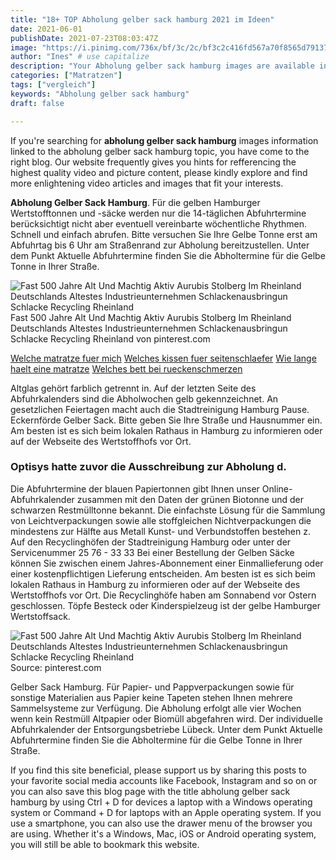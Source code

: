 ```yaml
---
title: "18+ TOP Abholung gelber sack hamburg 2021 im Ideen"
date: 2021-06-01
publishDate: 2021-07-23T08:03:47Z
image: "https://i.pinimg.com/736x/bf/3c/2c/bf3c2c416fd567a70f8565d791376e7b.jpg"
author: "Ines" # use capitalize
description: "Your Abholung gelber sack hamburg images are available in this site. Abholung gelber sack hamburg are a topic that is being searched for and liked by netizens today. You can Get the Abholung gelber sack hamburg files here. Download all royalty-free vectors."
categories: ["Matratzen"]
tags: ["vergleich"]
keywords: "Abholung gelber sack hamburg"
draft: false

---
```


If you're searching for **abholung gelber sack hamburg** images information linked to the abholung gelber sack hamburg topic, you have come to the right  blog. Our website frequently  gives you  hints  for refferencing  the highest  quality video and picture  content, please kindly explore and find more enlightening video articles and images that fit your interests.

**Abholung Gelber Sack Hamburg**. Für die gelben Hamburger Wertstofftonnen und -säcke werden nur die 14-täglichen Abfuhrtermine berücksichtigt nicht aber eventuell vereinbarte wöchentliche Rhythmen. Schnell und einfach abrufen. Bitte versuchen Sie Ihre Gelbe Tonne erst am Abfuhrtag bis 6 Uhr am Straßenrand zur Abholung bereitzustellen. Unter dem Punkt Aktuelle Abfuhrtermine finden Sie die Abholtermine für die Gelbe Tonne in Ihrer Straße.

![Fast 500 Jahre Alt Und Machtig Aktiv Aurubis Stolberg Im Rheinland Deutschlands Altestes Industrieunternehmen Schlackenausbringun Schlacke Recycling Rheinland](https://i.pinimg.com/736x/bf/3c/2c/bf3c2c416fd567a70f8565d791376e7b.jpg "Fast 500 Jahre Alt Und Machtig Aktiv Aurubis Stolberg Im Rheinland Deutschlands Altestes Industrieunternehmen Schlackenausbringun Schlacke Recycling Rheinland")
Fast 500 Jahre Alt Und Machtig Aktiv Aurubis Stolberg Im Rheinland Deutschlands Altestes Industrieunternehmen Schlackenausbringun Schlacke Recycling Rheinland von pinterest.com

[Welche matratze fuer mich](/welche-matratze-fuer-mich/)
[Welches kissen fuer seitenschlaefer](/welches-kissen-fuer-seitenschlaefer/)
[Wie lange haelt eine matratze](/wie-lange-haelt-eine-matratze/)
[Welches bett bei rueckenschmerzen](/welches-bett-bei-rueckenschmerzen/)

Altglas gehört farblich getrennt in. Auf der letzten Seite des Abfuhrkalenders sind die Abholwochen gelb gekennzeichnet. An gesetzlichen Feiertagen macht auch die Stadtreinigung Hamburg Pause. Eckernförde Gelber Sack. Bitte geben Sie Ihre Straße und Hausnummer ein. Am besten ist es sich beim lokalen Rathaus in Hamburg zu informieren oder auf der Webseite des Wertstoffhofs vor Ort.

### Optisys hatte zuvor die Ausschreibung zur Abholung d.

Die Abfuhrtermine der blauen Papiertonnen gibt Ihnen unser Online-Abfuhrkalender zusammen mit den Daten der grünen Biotonne und der schwarzen Restmülltonne bekannt. Die einfachste Lösung für die Sammlung von Leichtverpackungen sowie alle stoffgleichen Nichtverpackungen die mindestens zur Hälfte aus Metall Kunst- und Verbundstoffen bestehen z. Auf den Recyclinghöfen der Stadtreinigung Hamburg oder unter der Servicenummer 25 76 - 33 33 Bei einer Bestellung der Gelben Säcke können Sie zwischen einem Jahres-Abonnement einer Einmallieferung oder einer kostenpflichtigen Lieferung entscheiden. Am besten ist es sich beim lokalen Rathaus in Hamburg zu informieren oder auf der Webseite des Wertstoffhofs vor Ort. Die Recyclinghöfe haben am Sonnabend vor Ostern geschlossen. Töpfe Besteck oder Kinderspielzeug ist der gelbe Hamburger Wertstoffsack.


![Fast 500 Jahre Alt Und Machtig Aktiv Aurubis Stolberg Im Rheinland Deutschlands Altestes Industrieunternehmen Schlackenausbringun Schlacke Recycling Rheinland](https://i.pinimg.com/736x/bf/3c/2c/bf3c2c416fd567a70f8565d791376e7b.jpg "Fast 500 Jahre Alt Und Machtig Aktiv Aurubis Stolberg Im Rheinland Deutschlands Altestes Industrieunternehmen Schlackenausbringun Schlacke Recycling Rheinland")
Source: pinterest.com

Gelber Sack Hamburg. Für Papier- und Pappverpackungen sowie für sonstige Materialien aus Papier keine Tapeten stehen Ihnen mehrere Sammelsysteme zur Verfügung. Die Abholung erfolgt alle vier Wochen wenn kein Restmüll Altpapier oder Biomüll abgefahren wird. Der individuelle Abfuhrkalender der Entsorgungsbetriebe Lübeck. Unter dem Punkt Aktuelle Abfuhrtermine finden Sie die Abholtermine für die Gelbe Tonne in Ihrer Straße.

If you find this site beneficial, please support us by sharing this posts to your favorite social media accounts like Facebook, Instagram and so on or you can also save this blog page with the title abholung gelber sack hamburg by using Ctrl + D for devices a laptop with a Windows operating system or Command + D for laptops with an Apple operating system. If you use a smartphone, you can also use the drawer menu of the browser you are using. Whether it's a Windows, Mac, iOS or Android operating system, you will still be able to bookmark this website.
